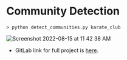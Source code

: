 # Community Detection

`> python detect_communities.py karate_club`

![Screenshot 2022-08-15 at 11 42 38 AM](https://user-images.githubusercontent.com/31268509/184667972-082e53ae-b7d3-4e71-b639-a1f180200c9e.png)

* GitLab link for full project is [here](https://gitlab.com/cs5800-algorithms/community-detection).
